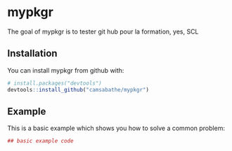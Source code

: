 
<!-- README.md is generated from README.Rmd. Please edit that file -->
mypkgr
======

The goal of mypkgr is to tester git hub pour la formation, yes, SCL

Installation
------------

You can install mypkgr from github with:

``` r
# install.packages("devtools")
devtools::install_github("camsabathe/mypkgr")
```

Example
-------

This is a basic example which shows you how to solve a common problem:

``` r
## basic example code
```

